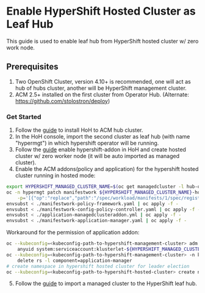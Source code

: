# Enable HyperShift Hosted Cluster as Leaf Hub

This guide is used to enable leaf hub from HyperShift hosted cluster w/ zero work node.

## Prerequisites

1. Two OpenShift Cluster, version 4.10+ is recommended, one will act as hub of hubs cluster, another will be HyperShift management cluster.
2. ACM 2.5+ installed on the first cluster from Operator Hub. (Alternate: https://github.com/stolostron/deploy)

### Get Started

1. Follow the [guide](https://github.com/stolostron/hub-of-hubs/tree/release-2.5/deploy) to install HoH to ACM hub cluster.
2. In the HoH console, import the second cluster as leaf hub (with name "hypermgt") in which hypershift operator will be running.
3. Follow the [guide](./hypershift-install.md) enable hypershift-addon in HoH and create hosted cluster w/ zero worker node (it will be auto imported as managed cluster).
4. Enable the ACM addons(policy and application) for the hypershift hosted cluster running in hosted mode:

```bash
export HYPERSHIFT_MANAGED_CLUSTER_NAME=$(oc get managedcluster -l hub-of-hubs.open-cluster-management.io/created-by-hypershift=true -o jsonpath='{.items[0].metadata.name}')
oc -n hypermgt patch manifestwork ${HYPERSHIFT_MANAGED_CLUSTER_NAME}-hosted-klusterlet --type=json \
    -p='[{"op":"replace","path":"/spec/workload/manifests/1/spec/registrationImagePullSpec","value":"quay.io/morvencao/registration:latest"}]'
envsubst < ./manifestwork-policy-framework.yaml | oc apply -f -
envsubst < ./manifestwork-config-policy-controller.yaml | oc apply -f -
envsubst < ./application-managedclusteraddon.yml | oc apply -f -
envsubst < ./manifestwork-application-manager.yaml | oc apply -f -
```

Workaround for the permission of application addon:

```bash
oc --kubeconfig=<kubeconfig-path-to-hypershift-management-cluster> adm policy add-scc-to-user \
    anyuid system:serviceaccount:klusterlet-${HYPERSHIFT_MANAGED_CLUSTER_NAME}:application-manager
oc --kubeconfig=<kubeconfig-path-to-hypershift-management-cluster> -n klusterlet-${HYPERSHIFT_MANAGED_CLUSTER_NAME} \
    delete rs -l component=application-manager
# create namespace in hypershift hosted cluster for leader election
oc --kubeconfig=<kubeconfig-path-to-hypershift-hosted-cluster> create ns klusterlet-${HYPERSHIFT_MANAGED_CLUSTER_NAME}
```

5. Follow the [guide](./import-cluster-to-hypershift-leafhub.md) to import a managed cluster to the HyperShift leaf hub.
